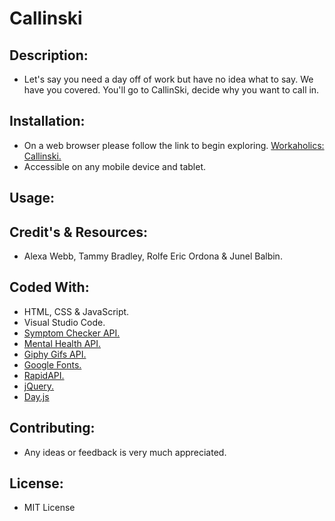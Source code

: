 # Callinski

## Description:
* Let's say you need a day off of work but have no idea what to say.  We have you covered. You'll go to CallinSki, decide why you want to call in.

## Installation:
* On a web browser please follow the link to begin exploring. [Workaholics: Callinski.](https://junel-balbin.github.io/Workaholics)
* Accessible on any mobile device and tablet.

## Usage:

## Credit's & Resources:
* Alexa Webb, Tammy Bradley, Rolfe Eric Ordona & Junel Balbin.

## Coded With:
* HTML, CSS & JavaScript.
* Visual Studio Code.
* [Symptom Checker API.](https://rapidapi.com/KiloPappa/api/symptom-checker4/)
* [Mental Health API.](https://rapidapi.com/creatorvision/api/mental-health-info-api/)
* [Giphy Gifs API.](https://rapidapi.com/giphy/api/giphy/)
* [Google Fonts.](https://fonts.google.com/)
* [RapidAPI.](https://rapidapi.com/hub)
* [jQuery.](https://jquery.com/)
* [Day.js](https://day.js.org/)


## Contributing:
* Any ideas or feedback is very much appreciated.

## License: 
* MIT License